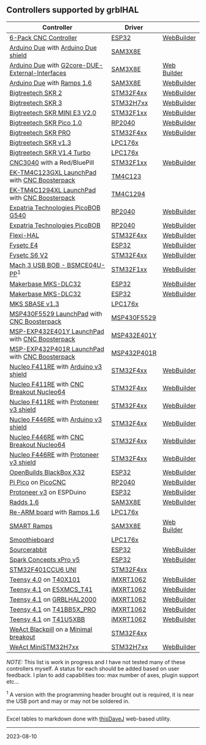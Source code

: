 ## Controllers supported by grblHAL

| Controller                                                                                                                                                                                         | Driver                                                |                                                                                                                                   |
|----------------------------------------------------------------------------------------------------------------------------------------------------------------------------------------------------|-------------------------------------------------------|-----------------------------------------------------------------------------------------------------------------------------------|
| [6-Pack CNC Controller](https://github.com/bdring/6-Pack_CNC_Controller)                                                                                                                           | [ESP32](https://github.com/grblHAL/ESP32)             | [WebBuilder](http://svn.io-engineering.com:8080/?driver=ESP32&board=BDRING%206-axis%20I2S)                                        |
| [Arduino Due](https://store.arduino.cc/arduino-due) with [Arduino Due shield](https://github.com/itadinanta/cnc_mill_prototype/tree/master/arduino_duo_shield)                                     | [SAM3X8E](https://github.com/grblHAL/SAM3X8E)         |                                                                                                                                   |
| [Arduino Due](https://store.arduino.cc/arduino-due) with [G2core-DUE-External-Interfaces](https://github.com/cmcgrath5035/G2core-DUE-External-Interfaces)                                          | [SAM3X8E](https://github.com/grblHAL/SAM3X8E)         | [Web Builder](http://svn.io-engineering.com:8080/?driver=SAM3X8E&board=cmgrath%20v3)                                              |
| [Arduino Due](https://store.arduino.cc/arduino-due) with [Ramps 1.6](https://reprap.org/wiki/RAMPS_1.6)                                                                                            | [SAM3X8E](https://github.com/grblHAL/SAM3X8E)         | [WebBuilder](http://svn.io-engineering.com:8080/?driver=SAM3X8E&board=Ramps%201.6)                                                |
| [Bigtreetech SKR 2](https://www.bigtree-tech.com/products/bigtreetech-skr-2.html)                                                                                                                  | [STM32F4xx](https://github.com/grblHAL/STM32F4xx)     | [WebBuilder](http://svn.io-engineering.com:8080/?driver=STM32F4xx&board=BTT%20SKR-2)                                              |
| [Bigtreetech SKR 3](https://biqu.equipment/collections/control-board/products/bigtreetech-btt-skr-3-control-board-for-3d-printer)                                                                  | [STM32H7xx](https://github.com/dresco/STM32H7xx)      | [WebBuilder](http://svn.io-engineering.com:8080/?driver=STM32H7xx&board=BTT%20SKR%203)                                            |
| [Bigtreetech SKR MINI E3 V2.0](https://www.bigtree-tech.com/products/bigtreetech-skr-mini-e3-v2-0-32-bit-control-board-integrated-tmc2209-uart-for-ender-3.html)                                   | [STM32F1xx](https://github.com/grblHAL/STM32F1xx)     | [WebBuilder](http://svn.io-engineering.com:8080/?driver=STM32F1xx&board=BTT%20SKR%20MINI%20E3%20V2.0%204-axis%20%28Bootloader%29) |
| [Bigtreetech SKR Pico 1.0](https://biqu.equipment/products/btt-skr-pico-v1-0)                                                                                                                      | [RP2040](https://github.com/grblHAL/RP2040)           | [WebBuilder](http://svn.io-engineering.com:8080/?driver=RP2040&board=BTT%20SKR%20Pico%201.0)                                      |
| [Bigtreetech SKR PRO](https://www.bigtree-tech.com/products/bigtreetech-skr-pro-v1-2.html)                                                                                                         | [STM32F4xx](https://github.com/grblHAL/STM32F4xx)     | [WebBuilder](http://svn.io-engineering.com:8080/?driver=STM32F4xx&board=BTT%20SKR%20PRO%20v1.2)                                   |
| [Bigtreetech SKR v1.3](https://duckduckgo.com/?t=ffsb&q=btt+skr+1.3&ia=web)                                                                                                                        | [LPC176x](https://github.com/grblHAL/LPC176x)         |                                                                                                                                   |
| [Bigtreetech SKR V1.4 Turbo](https://www.bigtree-tech.com/products/btt-skr-v1-4-skr-v1-4-turbo-32-bit-control-board.html)                                                                          | [LPC176x](https://github.com/grblHAL/LPC176x)         |                                                                                                                                   |
| [CNC3040](https://github.com/shaise/GrblCNC) with a Red/BluePill                                                                                                                                   | [STM32F1xx](https://github.com/grblHAL/STM32F1xx)     | [WebBuilder](http://svn.io-engineering.com:8080/?driver=STM32F1xx&board=CNC%203040%20%28Red/Bluepill%20128K%29)                   |
| [EK-TM4C123GXL LaunchPad](https://www.ti.com/tool/EK-TM4C123GXL) with  [CNC Boosterpack](https://github.com/terjeio/CNC_Boosterpack)                                                               | [TM4C123](https://github.com/grblHAL/TM4C123)         |                                                                                                                                   |
| [EK-TM4C1294XL LaunchPad](https://www.ti.com/tool/EK-TM4C1294XL#) with [CNC Boosterpack](https://github.com/terjeio/CNC_Boosterpack)                                                               | [TM4C1294](https://github.com/grblHAL/TM4C1294)       |                                                                                                                                   |
| [Expatria Technologies PicoBOB G540](https://github.com/Expatria-Technologies/PicoBOB)                                                                                                             | [RP2040](https://github.com/grblHAL/RP2040)           | [WebBuilder](http://svn.io-engineering.com:8080/?driver=RP2040&board=PicoBOB_G540)                                                |
| [Expatria Technologies PicoBOB](https://github.com/Expatria-Technologies/PicoBOB)                                                                                                                  | [RP2040](https://github.com/grblHAL/RP2040)           | [WebBuilder](http://svn.io-engineering.com:8080/?driver=RP2040&board=PicoBOB)                                                     |
| [Flexi-HAL](https://github.com/Expatria-Technologies/Flexi-HAL)                                                                                                                                    | [STM32F4xx](https://github.com/grblHAL/STM32F4xx)     | [WebBuilder](http://svn.io-engineering.com:8080/?driver=STM32F4xx&board=Flexi-HAL)                                                |
| [Fysetc E4](https://www.fysetc.com/products/fysetc-e4-board-with-built-in-wi-fi-and-bluetooth-4-pcs-tmc2209-240mhz-16m-flash-3d-printer-control-board-based-for-3d-printer?variant=37558333341871) | [ESP32](https://github.com/grblHAL/ESP32)             | [WebBuilder](http://svn.io-engineering.com:8080/?driver=ESP32&board=Fysetc%20E4%20v1.0)                                           |
| [Fysetc S6 V2](https://wiki.fysetc.com/FYSETC_S6/)                                                                                                                                                 | [STM32F4xx](https://github.com/grblHAL/STM32F4xx)     | [WebBuilder](http://svn.io-engineering.com:8080/?driver=STM32F4xx&board=Fysetc%20S6%20V2.0)                                       |
| [Mach 3 USB BOB - BSMCE04U-PP](https://embeddedtronicsblog.wordpress.com/2023/05/17/grbl-running-on-the-4-axis-bsmce04-pp/)<sup>1</sup>                                                            | [STM32F1xx](https://github.com/grblHAL/STM32F1xx)     | [WebBuilder](http://svn.io-engineering.com:8080/?driver=STM32F1xx&board=Mach3%20USB%20breakout%20%28BSMCE04U%29)                  |
| [Makerbase MKS-DLC32](https://github.com/makerbase-mks/MKS-DLC32)                                                                                                                                  | [ESP32](https://github.com/grblHAL/ESP32)             | [WebBuilder](http://svn.io-engineering.com:8080/?driver=ESP32&board=MKS%20DLC32%202.0)                                            |
| [Makerbase MKS-DLC32](https://github.com/makerbase-mks/MKS-TinyBee)                                                                                                                                | [ESP32](https://github.com/grblHAL/ESP32)             | [WebBuilder](http://svn.io-engineering.com:8080/?driver=ESP32&board=MKS%20Tinybee%20V1.0)                                         |
| [MKS SBASE v1.3](https://github.com/makerbase-mks/MKS-SBASE)                                                                                                                                       | [LPC176x](https://github.com/grblHAL/LPC176x)         |                                                                                                                                   |
| [MSP430F5529 LaunchPad](https://www.ti.com/tool/MSP-EXP430F5529LP) with [CNC Boosterpack](https://github.com/terjeio/CNC_Boosterpack)                                                              | [MSP430F5529](https://github.com/grblHAL/MSP430F5529) |                                                                                                                                   |
| [MSP-EXP432E401Y LaunchPad](http://www.ti.com/tool/MSP-EXP432E401Y#) with  [CNC Boosterpack](https://github.com/terjeio/CNC_Boosterpack)                                                           | [MSP432E401Y](https://github.com/grblHAL/MSP432E401Y) |                                                                                                                                   |
| [MSP-EXP432P401R LaunchPad](https://www.ti.com/tool/MSP-EXP432P401R) with  [CNC Boosterpack](https://github.com/terjeio/CNC_Boosterpack)                                                           | [MSP432P401R](https://github.com/grblHAL/MSP432P401R) |                                                                                                                                   |
| [Nucleo F411RE](https://www.st.com/en/evaluation-tools/nucleo-f411re.html) with [Arduino v3 shield](https://www.makerfabs.com/arduino-cnc-shield-v3.html)                                          | [STM32F4xx](https://github.com/grblHAL/STM32F4xx)     | [WebBuilder](http://svn.io-engineering.com:8080/?driver=STM32F4xx&board=Generic%20Uno/Nucleo-64%20%28STM32F411%29)                |
| [Nucleo F411RE](https://www.st.com/en/evaluation-tools/nucleo-f411re.html) with [CNC Breakout Nucleo64](https://github.com/terjeio/CNC_Breakout_Nucleo64)                                          | [STM32F4xx](https://github.com/grblHAL/STM32F4xx)     | [WebBuilder](http://svn.io-engineering.com:8080/?driver=STM32F4xx&board=Nucleo-64%20CNC%20Breakout%20%28STM32F411%29)             |
| [Nucleo F411RE](https://www.st.com/en/evaluation-tools/nucleo-f411re.html) with [Protoneer v3 shield](https://blog.protoneer.co.nz/arduino-cnc-shield/)                                            | [STM32F4xx](https://github.com/grblHAL/STM32F4xx)     | [WebBuilder](http://svn.io-engineering.com:8080/?driver=STM32F4xx&board=Protoneer%20v3/Nucleo-64%20%28STM32F411%29)               |
| [Nucleo F446RE](https://www.st.com/en/evaluation-tools/nucleo-f446re.html) with [Arduino v3 shield](https://www.makerfabs.com/arduino-cnc-shield-v3.html)                                          | [STM32F4xx](https://github.com/grblHAL/STM32F4xx)     | [WebBuilder](http://svn.io-engineering.com:8080/?driver=STM32F4xx&board=Generic%20Uno/Nucleo-64%20%28STM32F446%29)                |
| [Nucleo F446RE](https://www.st.com/en/evaluation-tools/nucleo-f446re.html) with [CNC Breakout Nucleo64](https://github.com/terjeio/CNC_Breakout_Nucleo64)                                          | [STM32F4xx](https://github.com/grblHAL/STM32F4xx)     | [WebBuilder](http://svn.io-engineering.com:8080/?driver=STM32F4xx&board=Nucleo-64%20CNC%20Breakout%20%28STM32F446%29)             |
| [Nucleo F446RE](https://www.st.com/en/evaluation-tools/nucleo-f446re.html) with [Protoneer v3 shield](https://blog.protoneer.co.nz/arduino-cnc-shield/)                                            | [STM32F4xx](https://github.com/grblHAL/STM32F4xx)     | [WebBuilder](http://svn.io-engineering.com:8080/?driver=STM32F4xx&board=Protoneer%20v3/Nucleo-64%20%28STM32F446%29)               |
| [OpenBuilds BlackBox X32](https://openbuildspartstore.com/BlackBox-Motion-Control-System-X32)                                                                                                      | [ESP32](https://github.com/grblHAL/ESP32)             | [WebBuilder](http://svn.io-engineering.com:8080/?driver=ESP32&board=BlackBox%20X32)                                               |
| [Pi Pico](https://www.raspberrypi.org/products/raspberry-pi-pico/) on [PicoCNC](https://github.com/phil-barrett/PicoCNC)                                                                           | [RP2040](https://github.com/grblHAL/RP2040)           | [WebBuilder](http://svn.io-engineering.com:8080/?driver=RP2040&board=PicoCNC)                                                     |
| [Protoneer v3](https://blog.protoneer.co.nz/arduino-cnc-shield/) on ESPDuino                                                                                                                       | [ESP32](https://github.com/grblHAL/ESP32)             | [WebBuilder](http://svn.io-engineering.com:8080/?driver=ESP32&board=ESPDUINO-32%20Wemos%20D1%20R32)                               |
| [Radds 1.6](https://reprap.world/electronics/development_boards/radds_v1_6_pre_assembled_3d_printer_board/)                                                                                        | [SAM3X8E](https://github.com/grblHAL/SAM3X8E)         | [WebBuilder](http://svn.io-engineering.com:8080/?driver=SAM3X8E&board=Radds%201.6)                                                |
| [Re-ARM board](https://www.panucatt.com/Re_ARM_for_RAMPS_p/ra1768.htm) with [Ramps 1.6](https://reprap.org/wiki/RAMPS_1.6)                                                                         | [LPC176x](https://github.com/grblHAL/LPC176x)         |                                                                                                                                   |
| [SMART Ramps](https://reprap.org/wiki/SMART_RAMPS)                                                                                                                                                 | [SAM3X8E](https://github.com/grblHAL/SAM3X8E)         | [Web Builder](http://svn.io-engineering.com:8080/?driver=SAM3X8E&board=Ramps%20SMART)                                             |
| [Smoothieboard](https://smoothieware.org/smoothieboard)                                                                                                                                            | [LPC176x](https://github.com/grblHAL/LPC176x)         |                                                                                                                                   |
| [Sourcerabbit](https://www.sourcerabbit.com/)                                                                                                                                                      | [ESP32](https://github.com/grblHAL/ESP32)             | [WebBuilder](http://svn.io-engineering.com:8080/?driver=ESP32&board=SourceRabbit%204-axis%20CNC)                                  |
| [Spark Concepts xPro v5](https://www.spark-concepts.com/cnc-xpro-v5/)                                                                                                                              | [ESP32](https://github.com/grblHAL/ESP32)             | [WebBuilder](http://svn.io-engineering.com:8080/?driver=ESP32&board=xPro%20v5)                                                    |
| [STM32F401CCU6 UNI](https://github.com/Am0k-GIT/STM32F401CCU6_UNI)                                                                                                                                 | [STM32F4xx](https://github.com/grblHAL/STM32F4xx)     |                                                                                                                                   |
| [Teensy 4.0](https://www.pjrc.com/store/teensy40.html) on [T40X101](https://github.com/phil-barrett/grbl-teensy-4)                                                                                 | [iMXRT1062](https://github.com/grblHAL/iMXRT1062)     | [WebBuilder](http://svn.io-engineering.com:8080/?driver=iMXRT1062&board=T40X101)                                                  |
| [Teensy 4.1](https://www.pjrc.com/store/teensy41.html) on [E5XMCS_T41](https://www.makerstore.com.au/product/elec-e5xmcst41/)                                                                      | [iMXRT1062](https://github.com/grblHAL/iMXRT1062)     | [WebBuilder](http://svn.io-engineering.com:8080/?driver=iMXRT1062&board=E5XMCS_T41)                                               |
| [Teensy 4.1](https://www.pjrc.com/store/teensy41.html) on [GRBLHAL2000](https://github.com/Expatria-Technologies/grblhal_2000_PrintNC)                                                             | [iMXRT1062](https://github.com/grblHAL/iMXRT1062)     | [WebBuilder](http://svn.io-engineering.com:8080/?driver=iMXRT1062&board=GRBLHAL2000%20-%20PRINTNC)                                |
| [Teensy 4.1](https://www.pjrc.com/store/teensy41.html) on [T41BB5X_PRO](https://github.com/phil-barrett/grbl-teensy-4)                                                                             | [iMXRT1062](https://github.com/grblHAL/iMXRT1062)     | [WebBuilder](http://svn.io-engineering.com:8080/?driver=iMXRT1062&board=T41BB5X%20Pro)                                            |
| [Teensy 4.1](https://www.pjrc.com/store/teensy41.html) on [T41U5XBB](https://github.com/phil-barrett/grbl-teensy-4)                                                                                | [iMXRT1062](https://github.com/grblHAL/iMXRT1062)     | [WebBuilder](http://svn.io-engineering.com:8080/?driver=iMXRT1062&board=T41U5XBB)                                                 |
| [WeAct Blackpill](https://github.com/WeActTC/MiniF4-STM32F4x1) on a [Minimal breakout](https://github.com/avizienis/Minimal-Black-Pill--STM32F4xx-BOB-for-grblHAL)                                 | [STM32F4xx](https://github.com/grblHAL/STM32F4xx)     |                                                                                                                                   |
| [WeAct MiniSTM32H7xx](https://github.com/WeActTC/MiniSTM32H7xx)                                                                                                                                    | [STM32H7xx](https://github.com/dresco/STM32H7xx)      | [WebBuilder](http://svn.io-engineering.com:8080/?driver=STM32H7xx&board=WeAct%20Mini%20H743)                                      |                                   |                                     |

_NOTE:_ This list is work in progress and I have not tested many of these controllers myself. A status for each should be added based on user feedback. I plan to add capabilities too: max number of axes, plugin support etc...

<sup>1</sup> A version with the programming header brought out is required, it is near the USB port and may or may not be soldered in.

---

Excel tables to markdown done with [thisDaveJ](https://thisdavej.com/copy-table-in-excel-and-paste-as-a-markdown-table/) web-based utility.

---
2023-08-10

